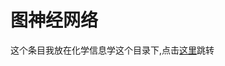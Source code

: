 # 图神经网络

这个条目我放在化学信息学这个目录下,点击[这里](https://presentjjjjk.github.io/JKnotes/theroy/%E5%8C%96%E5%AD%A6%E4%BF%A1%E6%81%AF%E5%AD%A6/%E5%9B%BE%E7%A5%9E%E7%BB%8F%E7%BD%91%E7%BB%9C/%E5%9B%BE%E7%A5%9E%E7%BB%8F%E7%BD%91%E7%BB%9C/)跳转